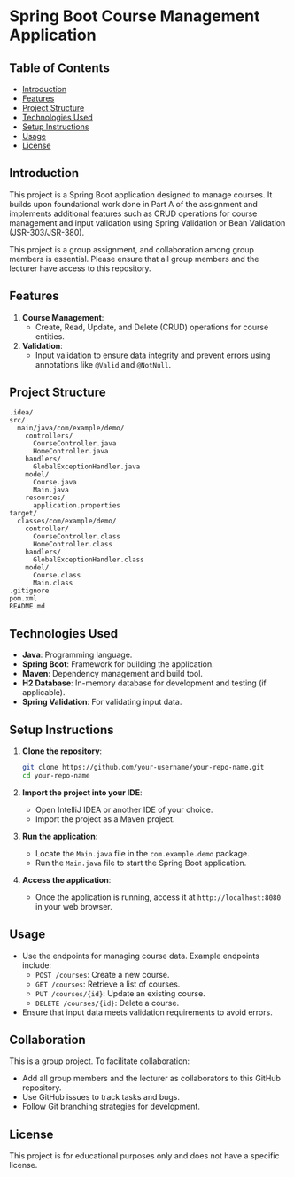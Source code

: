 # Spring Boot Course Management Application

## Table of Contents
- [Introduction](#introduction)
- [Features](#features)
- [Project Structure](#project-structure)
- [Technologies Used](#technologies-used)
- [Setup Instructions](#setup-instructions)
- [Usage](#usage)
- [License](#license)

## Introduction
This project is a Spring Boot application designed to manage courses. It builds upon foundational work done in Part A of the assignment and implements additional features such as CRUD operations for course management and input validation using Spring Validation or Bean Validation (JSR-303/JSR-380).

This project is a group assignment, and collaboration among group members is essential. Please ensure that all group members and the lecturer have access to this repository.

## Features
1. **Course Management**:
   - Create, Read, Update, and Delete (CRUD) operations for course entities.
2. **Validation**:
   - Input validation to ensure data integrity and prevent errors using annotations like `@Valid` and `@NotNull`.

## Project Structure
```
.idea/
src/
  main/java/com/example/demo/
    controllers/
      CourseController.java
      HomeController.java
    handlers/
      GlobalExceptionHandler.java
    model/
      Course.java
      Main.java
    resources/
      application.properties
target/
  classes/com/example/demo/
    controller/
      CourseController.class
      HomeController.class
    handlers/
      GlobalExceptionHandler.class
    model/
      Course.class
      Main.class
.gitignore
pom.xml
README.md
```

## Technologies Used
- **Java**: Programming language.
- **Spring Boot**: Framework for building the application.
- **Maven**: Dependency management and build tool.
- **H2 Database**: In-memory database for development and testing (if applicable).
- **Spring Validation**: For validating input data.

## Setup Instructions
1. **Clone the repository**:
   ```bash
   git clone https://github.com/your-username/your-repo-name.git
   cd your-repo-name
   ```

2. **Import the project into your IDE**:
   - Open IntelliJ IDEA or another IDE of your choice.
   - Import the project as a Maven project.

3. **Run the application**:
   - Locate the `Main.java` file in the `com.example.demo` package.
   - Run the `Main.java` file to start the Spring Boot application.

4. **Access the application**:
   - Once the application is running, access it at `http://localhost:8080` in your web browser.

## Usage
- Use the endpoints for managing course data. Example endpoints include:
  - `POST /courses`: Create a new course.
  - `GET /courses`: Retrieve a list of courses.
  - `PUT /courses/{id}`: Update an existing course.
  - `DELETE /courses/{id}`: Delete a course.
- Ensure that input data meets validation requirements to avoid errors.

## Collaboration
This is a group project. To facilitate collaboration:
- Add all group members and the lecturer as collaborators to this GitHub repository.
- Use GitHub issues to track tasks and bugs.
- Follow Git branching strategies for development.

## License
This project is for educational purposes only and does not have a specific license.

